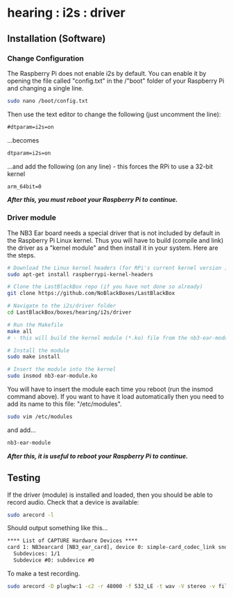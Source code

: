 # hearing : i2s : driver

## Installation (Software)

### Change Configuration 

The Raspberry Pi does not enable i2s by default. You can enable it by opening the file called "config.txt" in the /"boot" folder of your Raspberry Pi and changing a single line.

```bash
sudo nano /boot/config.txt
```

Then use the text editor to change the following (just uncomment the line):

```txt
#dtparam=i2s=on
```
...becomes

```txt
dtparam=i2s=on
```

...and add the following (on any line) - this forces the RPi to use a 32-bit kernel

```txt
arm_64bit=0
```

***After this, you must reboot your Raspberry Pi to continue.***

### Driver module

The NB3 Ear board needs a special driver that is not included by default in the Raspberry Pi Linux kernel. Thus you will have to build (compile and link) the driver as a "kernel module" and then install it in your system. Here are the steps.

```bash
# Download the Linux kernel headers (for RPi's current kernel version )
sudo apt-get install raspberrypi-kernel-headers

# Clone the LastBlackBox repo (if you have not done so already)
git clone https://github.com/NoBlackBoxes/LastBlackBox

# Navigate to the i2s/driver folder
cd LastBlackBox/boxes/hearing/i2s/driver

# Run the Makefile
make all
# - this will build the kernel module (*.ko) file from the nb3-ear-module.c source file.

# Install the module
sudo make install

# Insert the module into the kernel
sudo insmod nb3-ear-module.ko
```

You will have to insert the module each time you reboot (run the insmod command above). If you want to have it load automatically then you need to add its name to this file: "/etc/modules".

```bash
sudo vim /etc/modules
```

and add...

```txt
nb3-ear-module
```

***After this, it is useful to reboot your Raspberry Pi to continue.***

## Testing

If the driver (module) is installed and loaded, then you should be able to record audio. Check that a device is available:

```bash
sudo arecord -l
```

Should output something like this...

```txt
**** List of CAPTURE Hardware Devices ****
card 1: NB3earcard [NB3_ear_card], device 0: simple-card_codec_link snd-soc-dummy-dai-0 [simple-card_codec_link snd-soc-dummy-dai-0]
  Subdevices: 1/1
  Subdevice #0: subdevice #0
```

To make a test recording.

```bash
sudo arecord -D plughw:1 -c2 -r 48000 -f S32_LE -t wav -V stereo -v file_stereo.wav
```
